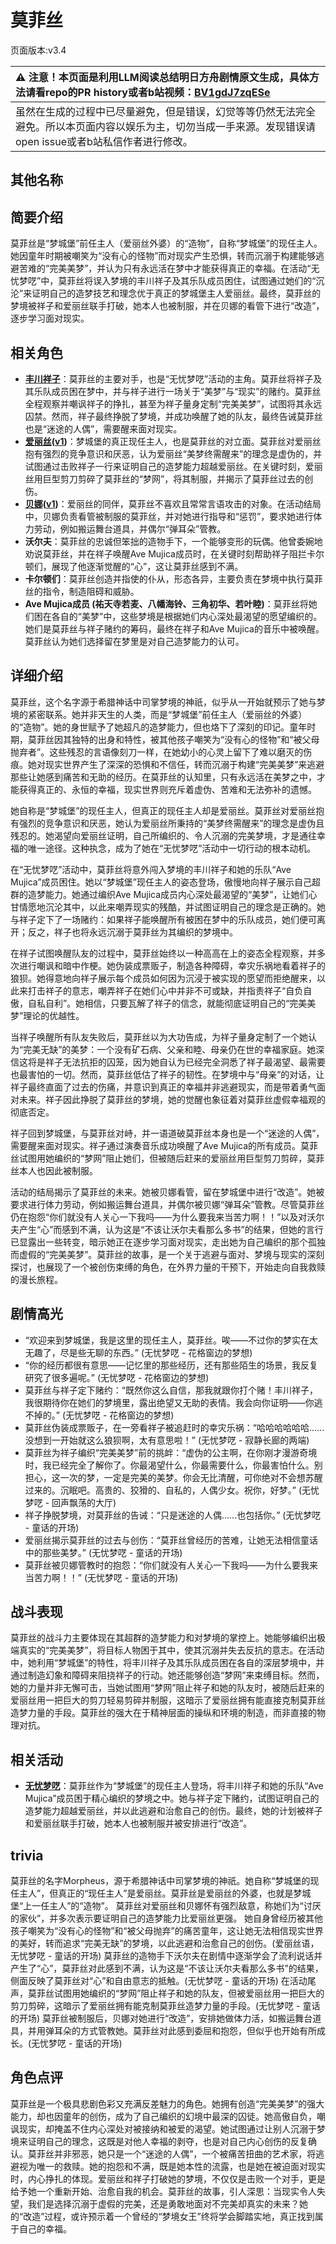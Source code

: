# 莫菲丝
页面版本:v3.4
 

| :warning: 注意！本页面是利用LLM阅读总结明日方舟剧情原文生成，具体方法请看repo的PR history或者b站视频：[BV1gdJ7zqESe](https://www.bilibili.com/video/BV1gdJ7zqESe/)         |
|:----------------------------|
| 虽然在生成的过程中已尽量避免，但是错误，幻觉等等仍然无法完全避免。所以本页面内容以娱乐为主，切勿当成一手来源。发现错误请open issue或者b站私信作者进行修改。|



## 其他名称

## 简要介绍
莫菲丝是“梦城堡”前任主人（爱丽丝外婆）的“造物”，自称“梦城堡”的现任主人。她因童年时期被嘲笑为“没有心的怪物”而对现实产生恐惧，转而沉溺于构建能够逃避苦难的“完美美梦”，并认为只有永远活在梦中才能获得真正的幸福。在活动“无忧梦呓”中，莫菲丝将误入梦境的丰川祥子及其乐队成员困住，试图通过她们的“沉沦”来证明自己的造梦技艺和理念优于真正的梦城堡主人爱丽丝。最终，莫菲丝的梦境被祥子和爱丽丝联手打破，她本人也被制服，并在贝娜的看管下进行“改造”，逐步学习面对现实。
## 相关角色
-   **[丰川祥子](char_4182_oblvns.md)**：莫菲丝的主要对手，也是“无忧梦呓”活动的主角。莫菲丝将祥子及其乐队成员困在梦中，并与祥子进行一场关于“美梦”与“现实”的赌约。莫菲丝全程观察并嘲讽祥子的挣扎，甚至为祥子量身定制“完美美梦”，试图将其永远囚禁。然而，祥子最终挣脱了梦境，并成功唤醒了她的队友，最终告诫莫菲丝也是“迷途的人偶”，需要醒来面对现实。
-   **[爱丽丝](char_338_iris.md)([v1](../chars/char_338_iris.md))**：梦城堡的真正现任主人，也是莫菲丝的对立面。莫菲丝对爱丽丝抱有强烈的竞争意识和厌恶，认为爱丽丝“美梦终需醒来”的理念是虚伪的，并试图通过击败祥子一行来证明自己的造梦能力超越爱丽丝。在关键时刻，爱丽丝用巨型剪刀剪碎了莫菲丝的“梦网”，将其制服，并揭示了莫菲丝过去的创伤。
-   **[贝娜](char_369_bena.md)([v1](../chars/char_369_bena.md))**：爱丽丝的同伴，莫菲丝不喜欢且常常言语攻击的对象。在活动结局中，贝娜负责看管被制服的莫菲丝，并对她进行指导和“惩罚”，要求她进行体力劳动，例如搬运舞台道具，并偶尔“弹耳朵”管教。
-   **沃尔夫**：莫菲丝的忠诚但笨拙的造物手下，一个能够变形的玩偶。他曾委婉地劝说莫菲丝，并在祥子唤醒Ave Mujica成员时，在关键时刻帮助祥子阻拦卡尔顿们，展现了他逐渐觉醒的“心”，这让莫菲丝感到不满。
-   **卡尔顿们**：莫菲丝创造并指使的仆从，形态各异，主要负责在梦境中执行莫菲丝的指令，制造阻碍和威胁。
-   **Ave Mujica成员 (祐天寺若麦、八幡海铃、三角初华、若叶睦)**：莫菲丝将她们困在各自的“美梦”中，这些梦境是根据她们内心深处最渴望的愿望编织的。她们是莫菲丝与祥子赌约的筹码，最终在祥子和Ave Mujica的音乐中被唤醒。莫菲丝认为她们选择留在梦里是对自己造梦能力的认可。
## 详细介绍
莫菲丝，这个名字源于希腊神话中司掌梦境的神祇，似乎从一开始就预示了她与梦境的紧密联系。她并非天生的人类，而是“梦城堡”前任主人（爱丽丝的外婆）的“造物”。她的身世赋予了她超凡的造梦能力，但也烙下了深刻的印记。童年时期，莫菲丝因其独特的出身和特性，被其他孩子嘲笑为“没有心的怪物”和“被父母抛弃者”。这些残忍的言语像刻刀一样，在她幼小的心灵上留下了难以磨灭的伤痕。她对现实世界产生了深深的恐惧和不信任，转而沉溺于构建“完美美梦”来逃避那些让她感到痛苦和无助的经历。在莫菲丝的认知里，只有永远活在美梦之中，才能获得真正的、永恒的幸福，现实世界则充斥着虚伪、苦难和无法弥补的遗憾。

她自称是“梦城堡”的现任主人，但真正的现任主人却是爱丽丝。莫菲丝对爱丽丝抱有强烈的竞争意识和厌恶，她认为爱丽丝所秉持的“美梦终需醒来”的理念是虚伪且残忍的。她渴望向爱丽丝证明，自己所编织的、令人沉溺的完美梦境，才是通往幸福的唯一途径。这种执念，成为了她在“无忧梦呓”活动中一切行动的根本动机。

在“无忧梦呓”活动中，莫菲丝将意外闯入梦境的丰川祥子和她的乐队“Ave Mujica”成员困住。她以“梦城堡”现任主人的姿态登场，傲慢地向祥子展示自己超群的造梦能力。她通过编织Ave Mujica成员内心深处最渴望的“美梦”，让她们心甘情愿地沉沦其中，以此来嘲弄现实的残酷，并试图证明自己的理念是正确的。她与祥子定下了一场赌约：如果祥子能唤醒所有被困在梦中的乐队成员，她们便可离开；反之，祥子也将永远沉溺于莫菲丝为其编织的梦境中。

在祥子试图唤醒队友的过程中，莫菲丝始终以一种高高在上的姿态全程观察，并多次进行嘲讽和暗中作梗。她伪装成票贩子，制造各种障碍，幸灾乐祸地看着祥子的狼狈。她得意地向祥子展示每个成员如何因为沉浸于被实现的愿望而拒绝醒来，以此来打击祥子的意志，嘲弄祥子在她们心中并非不可或缺，并指责祥子“自负自傲，自私自利”。她相信，只要瓦解了祥子的信念，就能彻底证明自己的“完美美梦”理论的优越性。

当祥子唤醒所有队友失败后，莫菲丝以为大功告成，为祥子量身定制了一个她认为“完美无缺”的美梦：一个没有矿石病、父亲和睦、母亲仍在世的幸福家庭。她深信这将是祥子无法抗拒的囚笼，因为她自认为已经完全洞悉了祥子最渴望、最需要也最害怕的一切。然而，莫菲丝低估了祥子的韧性。在梦境中与“母亲”的对话，让祥子最终直面了过去的伤痛，并意识到真正的幸福并非逃避现实，而是带着勇气面对未来。祥子因此挣脱了莫菲丝的梦境，她的觉醒也象征着对莫菲丝虚假幸福观的彻底否定。

祥子回到梦城堡，与莫菲丝对峙，并一语道破莫菲丝本身也是一个“迷途的人偶”，需要醒来面对现实。祥子通过演奏音乐成功唤醒了Ave Mujica的所有成员。莫菲丝试图用她编织的“梦网”阻止她们，但被随后赶来的爱丽丝用巨型剪刀剪碎，莫菲丝本人也因此被制服。

活动的结局揭示了莫菲丝的未来。她被贝娜看管，留在梦城堡中进行“改造”。她被要求进行体力劳动，例如搬运舞台道具，并偶尔被贝娜“弹耳朵”管教。尽管莫菲丝仍在抱怨“你们就没有人关心一下我吗——为什么要我来当苦力啊！！”以及对沃尔夫产生“心”而感到不满，认为这是“不该让沃尔夫看那么多书”的结果，但她的言行已显露出一些转变，暗示她正在逐步学习面对现实，走出她为自己编织的那个孤独而虚假的“完美美梦”。莫菲丝的故事，是一个关于逃避与面对、梦境与现实的深刻探讨，也展现了一个被创伤束缚的角色，在外界力量的干预下，开始走向自我救赎的漫长旅程。
## 剧情高光
*   “欢迎来到梦城堡，我是这里的现任主人，莫菲丝。唉——不过你的梦实在太无趣了，尽是些无聊的东西。” (无忧梦呓 - 花格窗边的梦想)
*   “你的经历都很有意思——记忆里的那些经历，还有那些陌生的场景，我反复研究了很多遍呢。” (无忧梦呓 - 花格窗边的梦想)
*   莫菲丝与祥子定下赌约：“既然你这么自信，那我就跟你打个赌！丰川祥子，我很期待你在她们的梦境里，露出绝望又无助的表情。我会向你证明——你逃不掉的。” (无忧梦呓 - 花格窗边的梦想)
*   莫菲丝伪装成票贩子，在一旁看祥子被追赶时的幸灾乐祸：“哈哈哈哈哈哈......没想到一开始就这么狼狈啊，太有意思啦！” (无忧梦呓 - 寂静长廊的两端)
*   莫菲丝为祥子编织“完美美梦”前的挑衅：“虚伪的公主啊，在你刚才漫游奇境时，我已经完全了解你了。你最渴望什么，你最需要什么，你最害怕什么。别担心，这一次的梦，一定是完美的美梦。你会无比清醒，可你绝对不会想苏醒过来的。沉眠吧。高贵的、狡猾的、自私的，人偶少女。祝你，好梦。” (无忧梦呓 - 回声飘荡的大厅)
*   祥子挣脱梦境，对莫菲丝的告诫：“只是迷途的人偶......也包括你。” (无忧梦呓 - 童话的开场)
*   爱丽丝揭示莫菲丝的过去与创伤：“莫菲丝曾经历的苦难，让她无法相信童话中的那些美梦。” (无忧梦呓 - 童话的开场)
*   莫菲丝被贝娜管教时的抱怨：“你们就没有人关心一下我吗——为什么要我来当苦力啊！！” (无忧梦呓 - 童话的开场)
## 战斗表现
莫菲丝的战斗力主要体现在其超群的造梦能力和对梦境的掌控上。她能够编织出极端真实的“完美美梦”，将目标人物困于其中，使其沉溺并失去反抗的意志。在活动中，她利用“梦城堡”的特性，将丰川祥子及其乐队成员困在各自的深层梦境中，并通过制造幻象和障碍来阻挠祥子的行动。她还能够创造“梦网”来束缚目标。然而，她的力量并非无懈可击，当她试图用“梦网”阻止祥子和她的队友时，被随后赶来的爱丽丝用一把巨大的剪刀轻易剪碎并制服，这暗示了爱丽丝拥有能直接克制莫菲丝造梦力量的手段。莫菲丝的强大在于精神层面的操纵和环境的制造，而非直接的物理对抗。
## 相关活动
-   **[无忧梦呓](../stories/act45side.md)**：莫菲丝作为“梦城堡”的现任主人登场，将丰川祥子和她的乐队“Ave Mujica”成员困于精心编织的梦境之中。她与祥子定下赌约，试图证明自己的造梦能力超越爱丽丝，并以此逃避和治愈自己的创伤。最终，她的计划被祥子和爱丽丝联手打破，她本人也被制服并被安排进行“改造”。
## trivia
莫菲丝的名字Morpheus，源于希腊神话中司掌梦境的神祇。她自称“梦城堡的现任主人”，但真正的“现任主人”是爱丽丝。莫菲丝是爱丽丝的外婆，也就是梦城堡“上一任主人”的“造物”。
莫菲丝对爱丽丝和贝娜怀有强烈敌意，称她们为“讨厌的家伙”，并多次表示要证明自己的造梦能力比爱丽丝更强。
她自身曾经历被其他孩子嘲笑为“没有心的怪物”和“被父母抛弃”的痛苦童年，这让她无法相信现实世界的美好，转而追求“完美无缺”的梦境，以此逃避和治愈自己的创伤。(爱丽丝语，无忧梦呓 - 童话的开场)
莫菲丝的造物手下沃尔夫在剧情中逐渐学会了流利说话并产生了“心”，莫菲丝对此感到不满，认为这是“不该让沃尔夫看那么多书”的结果，侧面反映了莫菲丝对“心”和自由意志的抵触。(无忧梦呓 - 童话的开场)
在活动尾声，莫菲丝试图用她编织的“梦网”阻止祥子和她的队友，但被爱丽丝用一把巨大的剪刀剪碎，这暗示了爱丽丝拥有能克制莫菲丝造梦力量的手段。(无忧梦呓 - 童话的开场)
莫菲丝被制服后，贝娜对她进行“改造”，安排她做体力活，如搬运舞台道具，并用弹耳朵的方式管教她。莫菲丝对此感到委屈和抱怨，但似乎也开始有所成长。(无忧梦呓 - 童话的开场)
## 角色点评
莫菲丝是一个极具悲剧色彩又充满反差魅力的角色。她拥有创造“完美美梦”的强大能力，却也因童年的创伤，成为了自己编织的幻境中最深的囚徒。她高傲自负，嘲讽现实，却掩盖不住内心深处对被接纳和被爱的渴望。她试图通过让别人沉溺于梦境来证明自己的理念，这既是对他人幸福的剥夺，也是对自己内心创伤的反复确认。莫菲丝并非邪恶，她只是一个“迷途的人偶”，一个被痛苦扭曲的艺术家，将逃避视为唯一的救赎。她的抱怨和不满，既是她本性的流露，也是她在被迫面对现实时，内心挣扎的体现。爱丽丝和祥子打破她的梦境，不仅仅是击败一个对手，更是给予她一个重新开始、治愈自我的机会。莫菲丝的故事，引人深思：当现实令人失望，我们是选择沉溺于虚假的完美，还是勇敢地面对不完美却真实的未来？她的“改造”过程，或许预示着一个曾经的“梦境女王”终将学会脚踏实地，真正找到属于自己的幸福。
